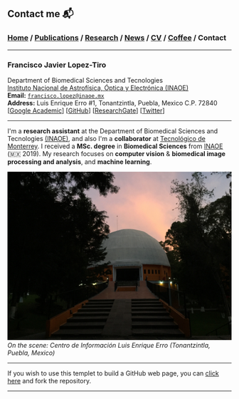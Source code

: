 
## Contact me 📬
###  [Home](/index) / [Publications](/publications) / [Research](/research) / [News](/news) / [CV](/brief_cv) / [Coffee](/coffee) / Contact

---

### **Francisco Javier Lopez-Tiro**                       
Department of Biomedical Sciences and Tecnologies                                                
[Instituto Nacional de Astrofísica, Óptica y Electrónica (INAOE)](https://www.inaoep.mx)                                                 
**Email:** [`francisco.lopez@inaoe.mx`](mailto:francisco.lopez@inaoe.mx?subject=%20Hello,%20Francisco)                                      
**Address:** Luis Enrique Erro #1, Tonantzintla, Puebla, Mexico C.P. 72840                                  
[[Google Academic](https://scholar.google.es/citations?user=IlG06bYAAAAJ&hl=es)]
[[GitHub](https://github.com/friscolt)]
[[ResearchGate](https://www.researchgate.net/profile/Francisco-Lopez-Tiro)]
[[Twitter](https://twitter.com/Friscolt)]

---

I'm a **research assistant** at the Department of Biomedical Sciences and Tecnologies [(INAOE)](https://www.inaoep.mx), and also I'm a **collaborator** at [Tecnológico de Monterrey](https://tec.mx/es). I received a **MSc. degree** in **Biomedical Sciences** from [INAOE](https://www.inaoep.mx) (🇲🇽 2019). My research focuses on **computer vision** & **biomedical image processing and analysis**, and **machine learning**.

![ ](/images/inaoe.jpg)      
*On the scene: Centro de Información Luis Enrique Erro (Tonantzintla, Puebla, Mexico)*

---

If you wish to use this templet to build a GitHub web page, you can [click here](https://github.com/friscolt/friscolt.github.io) and fork the repository. 

---
